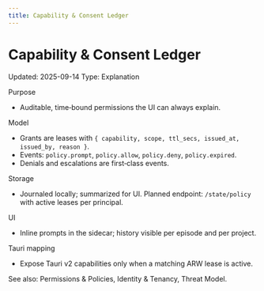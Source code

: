 ```yaml
---
title: Capability & Consent Ledger
---
```


# Capability & Consent Ledger
Updated: 2025-09-14
Type: Explanation

Purpose
- Auditable, time‑bound permissions the UI can always explain.

Model
- Grants are leases with `{ capability, scope, ttl_secs, issued_at, issued_by, reason }`.
- Events: `policy.prompt`, `policy.allow`, `policy.deny`, `policy.expired`.
- Denials and escalations are first‑class events.

Storage
- Journaled locally; summarized for UI. Planned endpoint: `/state/policy` with active leases per principal.

UI
- Inline prompts in the sidecar; history visible per episode and per project.

Tauri mapping
- Expose Tauri v2 capabilities only when a matching ARW lease is active.

See also: Permissions & Policies, Identity & Tenancy, Threat Model.
